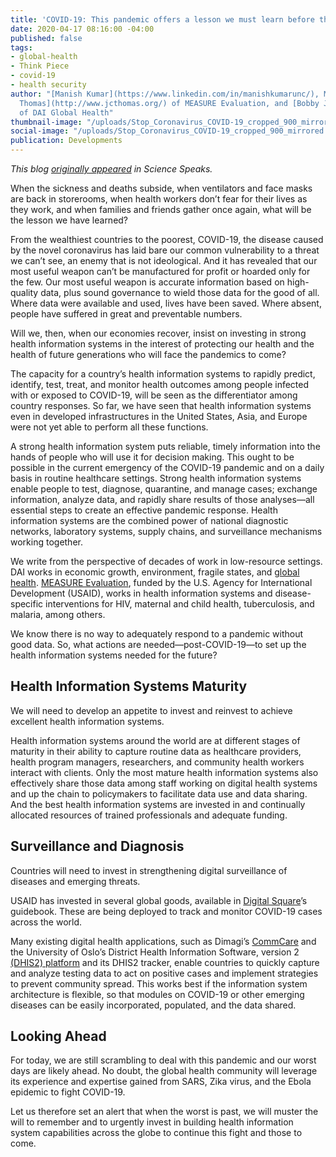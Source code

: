 ```yaml
---
title: 'COVID-19: This pandemic offers a lesson we must learn before the next'
date: 2020-04-17 08:16:00 -04:00
published: false
tags:
- global-health
- Think Piece
- covid-19
- health security
author: "[Manish Kumar](https://www.linkedin.com/in/manishkumarunc/), MPH, MS, [Jim
  Thomas](http://www.jcthomas.org/) of MEASURE Evaluation, and [Bobby Jefferson](https://www.dai.com/who-we-are/our-team/bobby-jefferson)
  of DAI Global Health"
thumbnail-image: "/uploads/Stop_Coronavirus_COVID-19_cropped_900_mirrored.jpg"
social-image: "/uploads/Stop_Coronavirus_COVID-19_cropped_900_mirrored.jpg"
publication: Developments
---
```


*This blog [originally appeared](https://sciencespeaksblog.org/2020/04/14/covid-19-this-pandemic-offers-a-lesson-we-must-learn-before-the-next/) in Science Speaks.*

When the sickness and deaths subside, when ventilators and face masks are back in storerooms, when health workers don’t fear for their lives as they work, and when families and friends gather once again, what will be the lesson we have learned?




From the wealthiest countries to the poorest, COVID-19, the disease caused by the novel coronavirus has laid bare our common vulnerability to a threat we can’t see, an enemy that is not ideological. And it has revealed that our most useful weapon can’t be manufactured for profit or hoarded only for the few. Our most useful weapon is accurate information based on high-quality data, plus sound governance to wield those data for the good of all. Where data were available and used, lives have been saved. Where absent, people have suffered in great and preventable numbers.

Will we, then, when our economies recover, insist on investing in strong health information systems in the interest of protecting our health and the health of future generations who will face the pandemics to come?

The capacity for a country’s health information systems to rapidly predict, identify, test, treat, and monitor health outcomes among people infected with or exposed to COVID-19, will be seen as the differentiator among country responses. So far, we have seen that health information systems even in developed infrastructures in the United States, Asia, and Europe were not yet able to perform all these functions.

A strong health information system puts reliable, timely information into the hands of people who will use it for decision making. This ought to be possible in the current emergency of the COVID-19 pandemic and on a daily basis in routine healthcare settings. Strong health information systems enable people to test, diagnose, quarantine, and manage cases; exchange information, analyze data, and rapidly share results of those analyses—all essential steps to create an effective pandemic response. Health information systems are the combined power of national diagnostic networks, laboratory systems, supply chains, and surveillance mechanisms working together.

We write from the perspective of decades of work in low-resource settings. DAI works in economic growth, environment, fragile states, and [global health](https://www.dai.com/our-work/solutions/health-solutions/global-health-security-and-pandemic-preparedness). [MEASURE Evaluation](https://www.measureevaluation.org/), funded by the U.S. Agency for International Development (USAID), works in health information systems and disease-specific interventions for HIV, maternal and child health, tuberculosis, and malaria, among others.

We know there is no way to adequately respond to a pandemic without good data. So, what actions are needed—post-COVID-19—to set up the health information systems needed for the future?

## Health Information Systems Maturity

We will need to develop an appetite to invest and reinvest to achieve excellent health information systems.

Health information systems around the world are at different stages of maturity in their ability to capture routine data as healthcare providers, health program managers, researchers, and community health workers interact with clients. Only the most mature health information systems also effectively share those data among staff working on digital health systems and up the chain to policymakers to facilitate data use and data sharing. And the best health information systems are invested in and continually allocated resources of trained professionals and adequate funding.

## Surveillance and Diagnosis

Countries will need to invest in strengthening digital surveillance of diseases and emerging threats.

USAID has invested in several global goods, available in [Digital Square](https://digitalsquare.org/)’s guidebook. These are being deployed to track and monitor COVID-19 cases across the world.

Many existing digital health applications, such as Dimagi’s [CommCare](https://www.dimagi.com/commcare/) and the University of Oslo’s District Health Information Software, version 2 [(DHIS2) platform](https://www.dhis2.org/) and its DHIS2 tracker, enable countries to quickly capture and analyze testing data to act on positive cases and implement strategies to prevent community spread. This works best if the information system architecture is flexible, so that modules on COVID-19 or other emerging diseases can be easily incorporated, populated, and the data shared.

## Looking Ahead

For today, we are still scrambling to deal with this pandemic and our worst days are likely ahead. No doubt, the global health community will leverage its experience and expertise gained from SARS, Zika virus, and the Ebola epidemic to fight COVID-19.

Let us therefore set an alert that when the worst is past, we will muster the will to remember and to urgently invest in building health information system capabilities across the globe to continue this fight and those to come.